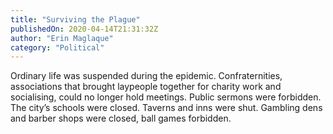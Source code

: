 ```yaml
---
title: "Surviving the Plague"
publishedOn: 2020-04-14T21:31:32Z
author: "Erin Maglaque"
category: "Political"
---
```


Ordinary life was suspended during the epidemic. Confraternities, associations that brought laypeople together for charity work and socialising, could no longer hold meetings. Public sermons were forbidden. The city’s schools were closed. Taverns and inns were shut. Gambling dens and barber shops were closed, ball games forbidden.
